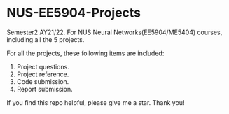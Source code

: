 # NUS-EE5904-Projects
Semester2 AY21/22. For NUS Neural Networks(EE5904/ME5404) courses, including all the 5 projects.

For all the projects, these following items are included:
1. Project questions.
2. Project reference.
3. Code submission.
4. Report submission.

If you find this repo helpful, please give me a star. Thank you!

